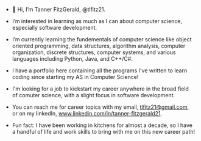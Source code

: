 - 👋 Hi, I’m Tanner FitzGerald, @tlfitz21.
-  I’m interested in learning as much as I can about computer science, especially software development.
-  I’m currently learning the fundementals of computer science like object oriented programming, data structures,
      algorithm analysis, computer organization, discrete structures, computer systems, and various languages including Python, Java, and C++/C#.
- I have a portfolio here containing all the programs I've written to learn coding since starting my AS in Computer Science!
- I'm looking for a job to kickstart my career anywhere in the broad field of comuter science, with a slight focus in software development.
- You can reach me for career topics with my email, tlfitz21@gmail.com, or on my linkedIn, www.linkedin.com/in/tanner-fitzgerald21.

- Fun fact: I have been working in kitchens for almost a decade, so I have a handful of life and work skills to bring with me on this new career path!
